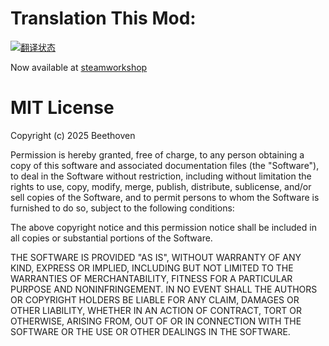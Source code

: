 Translation This Mod:
==========================================
[![翻译状态](https://hosted.weblate.org/widget/xiao-yao-you/svg-badge.svg)](https://hosted.weblate.org/engage/xiao-yao-you/)

Now available at [steamworkshop](https://steamcommunity.com/sharedfiles/filedetails/?id=3396526995)

MIT License
==========================================
Copyright (c) 2025 Beethoven

Permission is hereby granted, free of charge, to any person obtaining a copy
of this software and associated documentation files (the "Software"), to deal
in the Software without restriction, including without limitation the rights
to use, copy, modify, merge, publish, distribute, sublicense, and/or sell
copies of the Software, and to permit persons to whom the Software is
furnished to do so, subject to the following conditions:

The above copyright notice and this permission notice shall be included in all
copies or substantial portions of the Software.

THE SOFTWARE IS PROVIDED "AS IS", WITHOUT WARRANTY OF ANY KIND, EXPRESS OR
IMPLIED, INCLUDING BUT NOT LIMITED TO THE WARRANTIES OF MERCHANTABILITY,
FITNESS FOR A PARTICULAR PURPOSE AND NONINFRINGEMENT. IN NO EVENT SHALL THE
AUTHORS OR COPYRIGHT HOLDERS BE LIABLE FOR ANY CLAIM, DAMAGES OR OTHER
LIABILITY, WHETHER IN AN ACTION OF CONTRACT, TORT OR OTHERWISE, ARISING FROM,
OUT OF OR IN CONNECTION WITH THE SOFTWARE OR THE USE OR OTHER DEALINGS IN THE
SOFTWARE.
